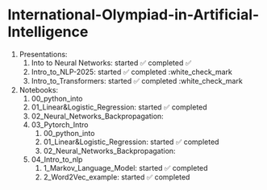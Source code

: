 # International-Olympiad-in-Artificial-Intelligence

1. Presentations:
   1. Into to Neural Networks: started :white_check_mark: completed :white_check_mark:
   2. Intro_to_NLP-2025: started :white_check_mark: completed :white_check_mark
   3. Intro_to_Transformers: started :white_check_mark: completed :white_check_mark
2. Notebooks:
   1. 00_python_into
   2. 01_Linear&Logistic_Regression: started :white_check_mark: completed
   3. 02_Neural_Networks_Backpropagation: 
   4. 03_Pytorch_Intro
      1. 00_python_into
      2. 01_Linear&Logistic_Regression: started :white_check_mark: completed
      3. 02_Neural_Networks_Backpropagation:
   5. 04_Intro_to_nlp
      1. 1_Markov_Language_Model: started :white_check_mark: completed
      2. 2_Word2Vec_example: started :white_check_mark: completed